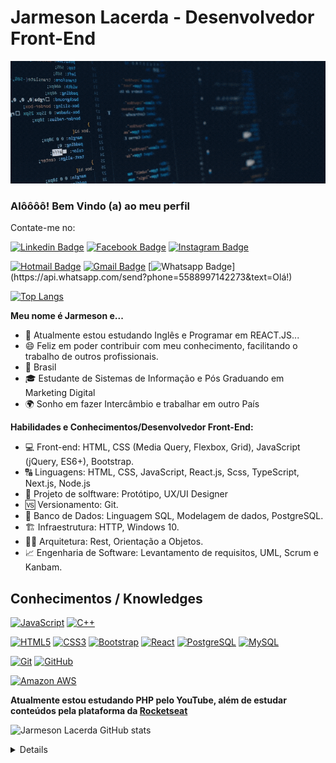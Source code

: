 
<!--
### Hi there 👋
**jarmesonlacerda/jarmesonlacerda** is a ✨ _special_ ✨ repository because its `README.md` (this file) appears on your GitHub profile.
-->
# Jarmeson Lacerda -  Desenvolvedor Front-End

![Welcome](/Cover-for-GitHub.gif?raw=true)

### Alôôôô! Bem Vindo (a) ao meu perfil

Contate-me no:

[![Linkedin Badge](https://img.shields.io/badge/-JarmesonLacerda-6633cc?style=flat-square&logo=Linkedin&logoColor=white&link=https://www.linkedin.com/in/jarmeson-lacerda-00960b89/)](https://www.linkedin.com/in/jarmeson-lacerda-00960b89/)    [![Facebook Badge](https://img.shields.io/badge/-Facebook-0078D4?style=flat-square&logo=Facebook&logoColor=white&link=https://www.facebook.com/jarmeson.lacerda/)](https://www.facebook.com/jarmeson.lacerda/)       [![Instagram Badge](https://img.shields.io/badge/-Instagram-E34F26?style=flat-square&logo=Instagram&logoColor=white&link=https://www.instagram.com/jlacerda_dj/)](https://www.instagram.com/jlacerda_dj/)   

[![Hotmail Badge](https://img.shields.io/badge/-Hotmail-0078D4?style=flat-square&logo=microsoft-outlook&logoColor=white&link=mailto:jarmeson-lacerda@hotmail.com)](mailto:jarmeson-lacerda@hotmail.com)     [![Gmail Badge](https://img.shields.io/badge/-Gmail-c14438?style=flat-square&logo=Gmail&logoColor=white&link=mailto:jarmeson.lacerda@gmail.com)](mailto:jarmeson.lacerda@gmail.com)       [![Whatsapp Badge](https://img.shields.io/badge/-Whatsapp-4CA143?style=flat-square&labelColor=4CA143&logo=whatsapp&logoColor=white&link=https://api.whatsapp.com/send?phone=5588997142273&text=Olá!)](https://api.whatsapp.com/send?phone=5588997142273&text=Olá!)


[![Top Langs](https://github-readme-stats.vercel.app/api/top-langs/?username=jarmesonlacerda&layout=compact)](https://github.com/anuraghazra/github-readme-stats)

**Meu nome é Jarmeson e...**

- 🌱 Atualmente estou estudando Inglês e Programar em REACT.JS...
- 😄  Feliz em poder contribuir com meu conhecimento, facilitando o trabalho de outros profissionais.
- 🏡  Brasil
- 🎓  Estudante de Sistemas de Informação e Pós Graduando em Marketing Digital
- 🌍 Sonho em  fazer Intercâmbio  e trabalhar em outro País

**Habilidades e Conhecimentos/Desenvolvedor Front-End:**

- 💻 Front-end: HTML, CSS (Media Query,  Flexbox, Grid), JavaScript (jQuery, ES6+), Bootstrap.
- 🔠 Linguagens: HTML, CSS, JavaScript, React.js, Scss, TypeScript, Next.js, Node.js
- 🎨  Projeto de solftware: Protótipo, UX/UI Designer
- 🆚 Versionamento: Git.
- 🎲 Banco de Dados: Linguagem SQL, Modelagem de dados, PostgreSQL.
- 🏗️ Infraestrutura: HTTP, Windows 10.
- 👷🏻 Arquitetura: Rest, Orientação a Objetos.
- 📈 Engenharia de Software: Levantamento de requisitos, UML, Scrum e Kanbam.

## Conhecimentos / Knowledges

[![JavaScript](https://img.shields.io/badge/-JavaScript-black?style=flat-square&logo=javascript&link=https://github.com/jarmesonlacerda)](https://github.com/jarmesonlacerda)       [![C++](https://img.shields.io/badge/-C++-00599C?style=flat-square&logo=c++&link=https://github.com/jarmesonlacerda)](https://github.com/jarmesonlacerda)   

[![HTML5](https://img.shields.io/badge/-HTML5-E34F26?style=flat-square&logo=html5&logoColor=white&link=hhttps://github.com/jarmesonlacerda)](https://github.com/jarmesonlacerda)     [![CSS3](https://img.shields.io/badge/-CSS3-1572B6?style=flat-square&logo=css3&link=https://github.com/jarmesonlacerda)](https://github.com/jarmesonlacerda)
[![Bootstrap](https://img.shields.io/badge/-Bootstrap-563D7C?style=flat-square&logo=bootstrap&link=https://getbootstrap.com/)](https://getbootstrap.com/)     [![React](https://img.shields.io/badge/-React-black?style=flat-square&logo=react&link=https://github.com/jarmesonlacerda)](https://github.com/jarmesonlacerda)
[![PostgreSQL](https://img.shields.io/badge/-PostgreSQL-336791?style=flat-square&logo=postgresql&link=https://github.com/jarmesonlacerda)](https://github.com/jarmesonlacerda)
[![MySQL](https://img.shields.io/badge/-MySQL-black?style=flat-square&logo=mysql&logoColor=white&link=https://github.com/jarmesonlacerda)](https://github.com/jarmesonlacerda)

[![Git](https://img.shields.io/badge/-Git-black?style=flat-square&logo=git&link=https://github.com/jarmesonlacerda)](https://github.com/jarmesonlacerda)
[![GitHub](https://img.shields.io/badge/-GitHub-181717?style=flat-square&logo=github&link=https://github.com/jarmesonlacerda)](https://github.com/jarmesonlacerda)

[![Amazon AWS](https://img.shields.io/badge/Amazon%20AWS-232F3E?style=flat-square&logo=amazon-aws&link=https://github.com/jarmesonlacerda)](https://github.com/jarmesonlacerda)

**Atualmente estou estudando  PHP  pelo YouTube, além de estudar conteúdos  pela plataforma da [Rocketseat](https://rocketseat.com.br/)**


![Jarmeson Lacerda GitHub stats](https://github-readme-stats.vercel.app/api?username=anuraghazra&show_icons=true&theme=radical)
<details>
  <sumary> <b> Things to know about me... </b> <i>(click to expand!)</i> </sumary>

<br>
  This is going to be hidden.
</details>



